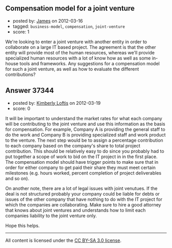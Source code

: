 ## Compensation model for a joint venture

- posted by: [James](https://stackexchange.com/users/-1/16993-james) on 2012-03-16
- tagged: `business-model`, `compensation`, `joint-venture`
- score: 1

We're looking to enter a joint venture with another entity in order to collaborate on a large IT based project. The agreement is that the other entity will provide most of the human resources, whereas we'll provide specialized human resources with a lot of know how as well as some in-house tools and frameworks. Any suggestions for a compensation model for such a joint venture, as well as how to evaluate the different contributions?


## Answer 37344

- posted by: [Kimberly Loftis](https://stackexchange.com/users/-1/17053-kimberly-loftis) on 2012-03-19
- score: 0

It will be important to understand the market rates for what each company will be contributing to the joint venture and use this information as the basis for compensation. For example, Company A is providing the general staff to do the work and Company B is providing specialized staff and work product to the venture.  The next step would be to assign a percentage contribution to each company based on the company's share to total project contribution. This should be relatively easy to do since you probably had to put together a scope of work to bid on the IT project in in the first place.  The compensation model should have trigger points to make sure that in order for either company to get paid their share they must meet certain milestones (e.g. hours worked, percent completion of project deliverables and so on).

On another note, there are a lot of legal issues with joint venutues. If the deal is not structured probably your company could be liable for debts or issues of the other company that have nothing to do with the IT project for which the companies are collaborating.  Make sure to hire a good attorney that knows about joint ventures and understands how to limit each companies liability to the joint venture only.

Hope this helps.



---

All content is licensed under the [CC BY-SA 3.0 license](https://creativecommons.org/licenses/by-sa/3.0/).
